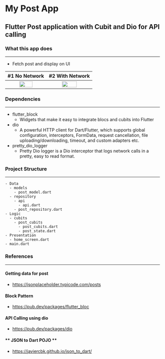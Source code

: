 # My Post App

## Flutter Post application with Cubit and Dio for API calling

### What this app does
----
 
- Fetch post and display on UI

|             #1 No Network             |             #2 With Network           |
|:-------------------------------------:|:-------------------------------------:|
| <img src="https://github.com/NrupParikh/FlutterMyPosts/assets/108717119/57cdb30d-e395-455c-b21b-a5378bb0c903" width="60%" height="80%" /> |<img src="https://github.com/NrupParikh/FlutterMyPosts/assets/108717119/416c5e83-b6c4-4efd-8170-d88f169d70b3" width="60%" height="80%" /> |


### Dependencies
----

- flutter_block
  - Widgets that make it easy to integrate blocs and cubits into Flutter
- dio
  - A powerful HTTP client for Dart/Flutter, which supports global configuration, interceptors, FormData, request cancellation, file uploading/downloading, timeout, and custom adapters etc.
- pretty_dio_logger
  - Pretty Dio logger is a Dio interceptor that logs network calls in a pretty, easy to read format.

### Project Structure
----
````
- Data
  - models
    - post_model.dart
  - repository
    - api
      - api.dart
    - post_repository.dart
- Logic
  - cubits
    - post_cubits
      - post_cubits.dart
      - post_state.dart
- Presentation
  - home_screen.dart
- main.dart

````

### References
----

#### **Getting data for post**
- https://jsonplaceholder.typicode.com/posts

#### **Block Pattern**
- https://pub.dev/packages/flutter_bloc

#### **API Calling using dio**
- https://pub.dev/packages/dio

#### ** JSON to Dart POJO **
- https://javiercbk.github.io/json_to_dart/
